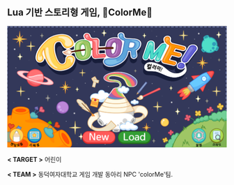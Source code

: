 Lua 기반 스토리형 게임, 🌈ColorMe🌈
-----------
![main](https://github.com/euunrud/ColorMe/blob/main/Untitled.png)

**< TARGET >** 어린이

**< TEAM >** 동덕여자대학교 게임 개발 동아리 NPC 'colorMe'팀.
